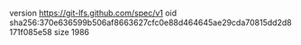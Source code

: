 version https://git-lfs.github.com/spec/v1
oid sha256:370e636599b506af8663627cfc0e88d464645ae29cda70815dd2d8171f085e58
size 1986
